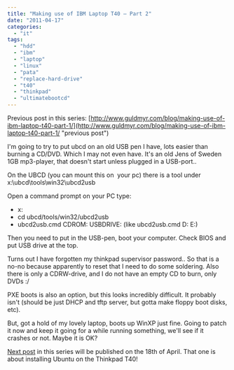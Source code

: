 ```yaml
---
title: "Making use of IBM Laptop T40 – Part 2"
date: "2011-04-17"
categories: 
  - "it"
tags: 
  - "hdd"
  - "ibm"
  - "laptop"
  - "linux"
  - "pata"
  - "replace-hard-drive"
  - "t40"
  - "thinkpad"
  - "ultimatebootcd"
---
```


Previous post in this series: [http://www.guldmyr.com/blog/making-use-of-ibm-laptop-t40-part-1/](http://www.guldmyr.com/blog/making-use-of-ibm-laptop-t40-part-1/ "previous post")

I'm going to try to put ubcd on an old USB pen I have, lots easier than burning a CD/DVD. Which I may not even have. It's an old Jens of Sweden 1GB mp3-player, that doesn't start unless plugged in a USB-port..

On the UBCD (you can mount this on  your pc) there is a tool under x:\\ubcd\\tools\\win32\\ubcd2usb

Open a command prompt on your PC type:

- x:
- cd ubcd/tools/win32/ubcd2usb
- ubcd2usb.cmd CDROM: USBDRIVE: (like ubcd2usb.cmd D: E:)

Then you need to put in the USB-pen, boot your computer. Check BIOS and put USB drive at the top.

Turns out I have forgotten my thinkpad supervisor password.. So that is a no-no because apparently to reset that I need to do some soldering. Also there is only a CDRW-drive, and I do not have an empty CD to burn, only DVDs :/

PXE boots is also an option, but this looks incredibly difficult. It probably isn't (should be just DHCP and tftp server, but gotta make floppy boot disks, etc).

But, got a hold of my lovely laptop, boots up WinXP just fine. Going to patch it now and keep it going for a while running something, we'll see if it crashes or not. Maybe it is OK?

[Next post](http://www.guldmyr.com/blog/making-use-of-ibm-laptop-t40-%E2%80%93-part-3/ "part3") in this series will be published on the 18th of April. That one is about installing Ubuntu on the Thinkpad T40!
